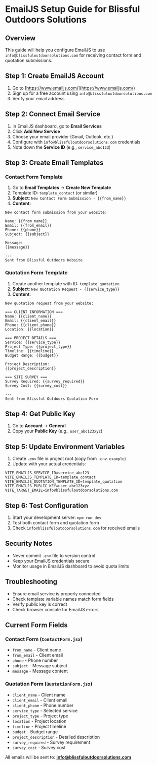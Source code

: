 # EmailJS Setup Guide for Blissful Outdoors Solutions

## Overview
This guide will help you configure EmailJS to use `info@blissfuloutdoorsolutions.com` for receiving contact form and quotation submissions.

## Step 1: Create EmailJS Account
1. Go to [https://www.emailjs.com/](https://www.emailjs.com/)
2. Sign up for a free account using `info@blissfuloutdoorsolutions.com`
3. Verify your email address

## Step 2: Connect Email Service
1. In EmailJS dashboard, go to **Email Services**
2. Click **Add New Service**
3. Choose your email provider (Gmail, Outlook, etc.)
4. Configure with `info@blissfuloutdoorsolutions.com` credentials
5. Note down the **Service ID** (e.g., `service_abc123`)

## Step 3: Create Email Templates

### Contact Form Template
1. Go to **Email Templates** → **Create New Template**
2. Template ID: `template_contact` (or similar)
3. **Subject**: `New Contact Form Submission - {{from_name}}`
4. **Content**:
```
New contact form submission from your website:

Name: {{from_name}}
Email: {{from_email}}
Phone: {{phone}}
Subject: {{subject}}

Message:
{{message}}

---
Sent from Blissful Outdoors Website
```

### Quotation Form Template
1. Create another template with ID: `template_quotation`
2. **Subject**: `New Quotation Request - {{service_type}}`
3. **Content**:
```
New quotation request from your website:

=== CLIENT INFORMATION ===
Name: {{client_name}}
Email: {{client_email}}
Phone: {{client_phone}}
Location: {{location}}

=== PROJECT DETAILS ===
Service: {{service_type}}
Project Type: {{project_type}}
Timeline: {{timeline}}
Budget Range: {{budget}}

Project Description:
{{project_description}}

=== SITE SURVEY ===
Survey Required: {{survey_required}}
Survey Cost: {{survey_cost}}

---
Sent from Blissful Outdoors Quotation Form
```

## Step 4: Get Public Key
1. Go to **Account** → **General**
2. Copy your **Public Key** (e.g., `user_abc123xyz`)

## Step 5: Update Environment Variables
1. Create `.env` file in project root (copy from `.env.example`)
2. Update with your actual credentials:

```env
VITE_EMAILJS_SERVICE_ID=service_abc123
VITE_EMAILJS_TEMPLATE_ID=template_contact
VITE_EMAILJS_QUOTATION_TEMPLATE_ID=template_quotation
VITE_EMAILJS_PUBLIC_KEY=user_abc123xyz
VITE_TARGET_EMAIL=info@blissfuloutdoorsolutions.com
```

## Step 6: Test Configuration
1. Start your development server: `npm run dev`
2. Test both contact form and quotation form
3. Check `info@blissfuloutdoorsolutions.com` for received emails

## Security Notes
- Never commit `.env` file to version control
- Keep your EmailJS credentials secure
- Monitor usage in EmailJS dashboard to avoid quota limits

## Troubleshooting
- Ensure email service is properly connected
- Check template variable names match form fields
- Verify public key is correct
- Check browser console for EmailJS errors

## Current Form Fields

### Contact Form (`ContactForm.jsx`)
- `from_name` - Client name
- `from_email` - Client email
- `phone` - Phone number
- `subject` - Message subject
- `message` - Message content

### Quotation Form (`QuotationForm.jsx`)
- `client_name` - Client name
- `client_email` - Client email
- `client_phone` - Phone number
- `service_type` - Selected service
- `project_type` - Project type
- `location` - Project location
- `timeline` - Project timeline
- `budget` - Budget range
- `project_description` - Detailed description
- `survey_required` - Survey requirement
- `survey_cost` - Survey cost

All emails will be sent to: **info@blissfuloutdoorsolutions.com**
